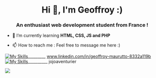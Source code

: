 <h1 align="center">Hi 👋, I'm Geoffroy :)</h1>
<h3 align="center">An enthusiast web development student from France !</h3>

- 🌱 I’m currently learning **HTML, CSS, JS and PHP**

- 📫 How to reach me : Feel free to message me here :)

[![My Skills](https://skillicons.dev/icons?i=linkedin)](https://skillicons.dev )_________ www.linkedin.com/in/geoffroy-maurutto-8332a119b <br>
[![My Skills](https://skillicons.dev/icons?i=discord)](https://skillicons.dev )__________ jojoaventurier <br>


<p>
  <a href="https://skillicons.dev">
    <img src="https://skillicons.dev/icons?i=html,css,js,php,ableton" />
  </a>
</p><br>

<!---
Jojoaventurier/Jojoaventurier is a ✨ special ✨ repository because its `README.md` (this file) appears on your GitHub profile.
You can click the Preview link to take a look at your changes.
--->
